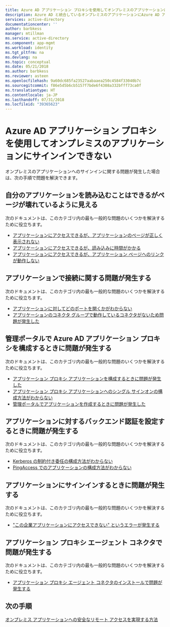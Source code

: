 ```yaml
---
title: Azure AD アプリケーション プロキシを使用してオンプレミスのアプリケーションにサインインできない | Microsoft ドキュメント
description: Azure AD と統合しているオンプレミスのアプリケーションにAzure AD アプリケーション プロキシでサインインできない場合の一般的な問題のトラブルシューティング
services: active-directory
documentationcenter: ''
author: barbkess
manager: mtillman
ms.service: active-directory
ms.component: app-mgmt
ms.workload: identity
ms.tgt_pltfrm: na
ms.devlang: na
ms.topic: conceptual
ms.date: 05/21/2018
ms.author: barbkess
ms.reviewer: asteen
ms.openlocfilehash: 9a60dc685fa23527aabaaea250c4584f33040b7c
ms.sourcegitcommit: f86e5d5b6cb5157f7bde6f4308a332bfff73ca0f
ms.translationtype: HT
ms.contentlocale: ja-JP
ms.lasthandoff: 07/31/2018
ms.locfileid: "39365623"
---
```

# <a name="problems-signing-in-to-an-on-premises-application-using-the-azure-ad-application-proxy"></a>Azure AD アプリケーション プロキシを使用してオンプレミスのアプリケーションにサインインできない

オンプレミスのアプリケーションへのサインインに関する問題が発生した場合は、次の手順で問題を解決できます。

## <a name="i-can-load-my-application-but-something-on-the-page-looks-broken"></a>自分のアプリケーションを読み込むことはできるがページが壊れているように見える

次のドキュメントは、このカテゴリ内の最も一般的な問題のいくつかを解決するために役立ちます。

  * [アプリケーションにアクセスできるが、アプリケーションのページが正しく表示されない](application-proxy-page-appearance-broken-problem.md)
  * [アプリケーションにアクセスできるが、読み込みに時間がかかる](application-proxy-page-load-speed-problem.md)
  * [アプリケーションにアクセスできるが、アプリケーション ページへのリンクが動作しない](application-proxy-page-links-broken-problem.md)

## <a name="im-having-a-connectivity-problem-my-application"></a>アプリケーションで接続に関する問題が発生する
  次のドキュメントは、このカテゴリ内の最も一般的な問題のいくつかを解決するために役立ちます。
  * [アプリケーションに対してどのポートを開くかがわからない](application-proxy-connectivity-ports-how-to.md)
  * [アプリケーションのコネクタ グループで動作しているコネクタがないため問題が発生した](application-proxy-connectivity-no-working-connector.md)

## <a name="im-having-a-problem-configuring-the-azure-ad-application-proxy-in-the-admin-portal"></a>管理ポータルで Azure AD アプリケーション プロキシを構成するときに問題が発生する
  次のドキュメントは、このカテゴリ内の最も一般的な問題のいくつかを解決するために役立ちます。
  * [アプリケーション プロキシ アプリケーションを構成するときに問題が発生した](application-proxy-config-how-to.md)
  * [アプリケーション プロキシ アプリケーションへのシングル サインオンの構成方法がわからない](application-proxy-config-sso-how-to.md)
  * [管理ポータルでアプリケーションを作成するときに問題が発生した](application-proxy-config-problem.md)

## <a name="im-having-a-problem-setting-up-back-end-authentication-to-my-application"></a>アプリケーションに対するバックエンド認証を設定するときに問題が発生する
  次のドキュメントは、このカテゴリ内の最も一般的な問題のいくつかを解決するために役立ちます。
  * [Kerberos の制約付き委任の構成方法がわからない](application-proxy-back-end-kerberos-constrained-delegation-how-to.md)
  * [PingAccess でのアプリケーションの構成方法がわからない](application-proxy-back-end-ping-access-how-to.md)

## <a name="im-having-a-problem-when-signing-in-to-my-application"></a>アプリケーションにサインインするときに問題が発生する
  次のドキュメントは、このカテゴリ内の最も一般的な問題のいくつかを解決するために役立ちます。
  * ["この企業アプリケーションにアクセスできない" というエラーが発生する](application-proxy-sign-in-bad-gateway-timeout-error.md)

## <a name="im-having-a-problem-with-the-application-proxy-agent-connector"></a>アプリケーション プロキシ エージェント コネクタで問題が発生する
  次のドキュメントは、このカテゴリ内の最も一般的な問題のいくつかを解決するために役立ちます。
  * [アプリケーション プロキシ エージェント コネクタのインストールで問題が発生する](application-proxy-connector-installation-problem.md)

## <a name="next-steps"></a>次の手順
[オンプレミス アプリケーションへの安全なリモート アクセスを実現する方法](manage-apps/application-proxy.md)
